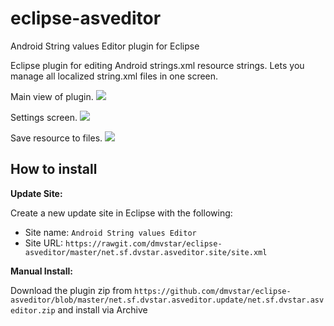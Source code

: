 eclipse-asveditor
=================

Android String values Editor plugin for Eclipse

Eclipse plugin for editing Android strings.xml resource strings. Lets you manage all localized string.xml files in one screen.

Main view of plugin.
<img src="https://cloud.githubusercontent.com/assets/800300/4965602/cbbe98b8-678b-11e4-99ce-a056874ad68b.png">

Settings screen.
<img src="https://cloud.githubusercontent.com/assets/800300/4965604/d4d1edba-678b-11e4-8249-a0a30772d3d6.png">

Save resource to files.
<img src="https://cloud.githubusercontent.com/assets/800300/4965613/d4f6e5de-678b-11e4-86a6-fa83f448342a.png">


How to install
--------------

**Update Site:**

Create a new update site in Eclipse with the following:

* Site name:  ``Android String values Editor``
* Site URL:   ``https://rawgit.com/dmvstar/eclipse-asveditor/master/net.sf.dvstar.asveditor.site/site.xml``

**Manual Install:**

Download the plugin zip from ``https://github.com/dmvstar/eclipse-asveditor/blob/master/net.sf.dvstar.asveditor.update/net.sf.dvstar.asveditor.zip`` and install via Archive
